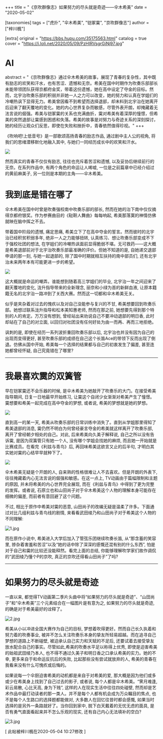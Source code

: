 +++
title = "《京吹群像志》如果努力的尽头就是奇迹——伞木希美"
date = "2020-05-02"

[taxonomies]
tags = ["虎扑", "伞木希美", "铠冢霙", "京吹群像志"]
author = ["梓川楓"]

[extra]
original = "https://bbs.hupu.com/35175563.html"
catalog = true
cover = "https://i.loli.net/2020/05/09/PzHIRVsgrGiNj97.jpg"
# AI 
abstract = "《京吹群像志》通过伞木希美的故事，展现了青春的复杂性，其中既有励志的欢笑和汗水，也有苦涩、遗憾和无奈。希美在国中时期作为吹奏乐部部长未能带领团队获得京都府金奖，带着这份遗憾，她在高中设定了夺金的目标。然而，北宇治吹奏乐部的积弱并非她一人之力可以改变，她的努力和认真在学姐们的冷嘲热讽下显得无力。希美曾因看不到希望而选择退部，却未料到北宇治在她离开后迎来了翻天覆地的变化。她的内心世界复杂而敏感，尽管外表开朗，却掩藏着无法言说的倔强。希美与铠冢霙的关系也充满曲折，霙对希美有着深厚的憧憬，但希美的突然退部让霙感到困惑和失落。希美的故事是对努力与奇迹关系的深刻探讨，她的经历让观众们反思，即使在失败和挫折中，青春依然值得珍视。"
+++

《吹响吧!上低音号》是一部歌颂高扬青春的励志作品, 通过剧中主人公的视角, 将我们的思绪潜移默化地融入其中, 与她们一同经历成长中的欢笑和汗水。

  

![](https://i.loli.net/2020/05/09/PzHIRVsgrGiNj97.jpg)

  

然而真实的青春不仅仅有励志, 往往也充斥着苦涩和遗憾, 以及妥协后继续前行的无奈。在系列作品中, 有两个角色的命运让人唏嘘,
一位是之前篇章中已经介绍过的黄前麻美子, 另一位则是本期的主角——伞木希美。

  

# 我到底是错在哪了

  

伞木希美在国中时曾是吹奏强校南中吹奏乐部的部长, 然而在她的治下南中仅仅摘得京都府银奖。作为参赛曲目的《鞑靼人舞曲》每每响起,
希美那落寞的神情仿佛就映在脑中挥之不去。

  

带着国中阶段的遗憾, 痛定思痛, 希美立下了在高中夺金的誓言。然而彼时的北宇治已经积贫积弱多年, 绝非一人之力能够扭转,
认真练习、想让吹奏乐部变成不下于强校社团的想法,
在学姐们的冷嘲热讽面前显得脆弱不堪。无可救药——这大概是希美退部前对于北宇治吹奏乐部最准确的评价。但她不知道的是, 自她递交退部申请的那一刻,
与她一起退部的, 除了国中时期就相互扶持的南中部员们, 还有北宇治未来两年本有可能更进一步的希望。

  

![](https://i.loli.net/2020/05/09/zwXukqeBZLb8fGY.png)

  

这大概就是命运的嘲弄。谁能想到随着高三学姐们的毕业, 北宇治一年之间迎来了翻天覆地的变化, 泷升指导带来的全新理念, 丽奈和小绿为首的新鲜血液,
让原本籍籍无名的北宇治一路冲到了关西大赛。然而这一切都和伞木希美无关。

  

似乎是夹杂着对过去的愧疚以及对自己没能参与复兴的不甘, 希美想要回到吹奏乐部。她想过联系泷升指导和松本美知惠老师, 然而在那之前,
她想要先得到那个特别的人的肯定。万万没有想到, 曾经站出来劝说自己不要冲动退部的明日香, 此时却站在了自己的对立面,
以回归对社团没有任何好处为由一而再、再而三地拒绝。

  

讽刺的是, 即使在经历一系列波折重回吹奏乐部以后, 北宇治也并没有因为自己的出现而变得更好,
甚至吹奏乐部的成绩在自己这个长笛Ace的带领下反而出现了倒退。仿佛从国中开始, 希美每一个选择的结果都与自己的初衷发生了偏差, 甚至连她都曾经怀疑,
自己究竟错在了哪里?

****

# 我最喜欢霙的双簧管

早在铠冢霙还不会乐器的时候, 是伞木希美为她敲开了吹奏乐的大门。在接受希美指导期间, 日复一日地最早开始练习,
让霙这个自闭少女渐渐对希美产生了憧憬。霙想要和希美一起完成在高中夺金的梦想, 或者说, 希美的梦想就是她的梦想。

  

![](https://i.loli.net/2020/05/09/vVel4bNxQY3scOn.jpg)

  

直到高一的某一天, 希美从吹奏乐部的日常训练中消失了。直到从学姐那里得知了希美退部的消息, 霙仍然不明白为何曾经豪言夺金的希美就这样离开了吹奏乐部,
离开了曾经朝夕相处的自己。对此, 后来希美向久美子解释说, 自己之所以没有告诉霙, 是因为双簧管只有她一个人, 没有哪个学姐会找她的麻烦,
而且她一开始就是比赛成员。在看完《利兹与青鸟》后, 再回味希美这欲言又止的后半句, 才明白其实她对霙的心结早早就种下了。

  

 ![](https://i.loli.net/2020/05/09/3lFJhGvTB7qpkaP.png)

  

伞木希美无疑是个开朗的人, 自来熟的性格很难让人不去喜欢。但是开朗的外表下, 往往掩藏着内心无法言说的倔强和敏感。在这一点上,
TV动画由于篇幅限制和主题的原因, 并未将希美的内心世界完全展现, 而在《利兹与青鸟》中得到了更为完整的发挥。或者说,
石原立也和山田尚子对于伞木希美这个人物的理解本身可能存在细微的偏差, 而前者有意回避了这个问题。

  

不过, 相比于原作中希美对霙的恶意, 山田尚子的改编无疑是温柔了许多。下面通过对比几组利兹与青鸟线的剧情,
来看看武田绫乃和山田尚子对于希美这个人物的不同理解:

![1.jpg](https://s2.loli.net/2023/04/29/1n4BePjYqd9Hc3s.jpg)
  
而在原作小说中, 希美进入大学后加入了管弦乐团继续吹奏长笛, 从“那含蓄的笑容里, 掺杂着害羞和苦涩”以及“她的话中除了深深的感慨还混有别的什么东西”,
怕是对于自己和霙的比较还没能释然。看完上面的总结, 你能够理解吹学家们故作调侃的“武田绫乃懂个P的京吹, 真正的京吹还得看山田尚子”了吗?

 ****

# 如果努力的尽头就是奇迹

  

一直以来, 都觉得TV动画第二季片头曲中将“如果努力的尽头就是奇迹”、“山田尚子”和“伞木希美”三个元素结合在一幅图片是有意为之, 如果努力的尽头就是奇迹,
的确是对于希美最好的诠释了。

![2.jpg](https://s2.loli.net/2023/04/29/kSVpg9FKRIOaoT8.jpg)

希美从小以冲进全国大赛作为自己的目标, 梦想着吹得更好。然而自己长久执着和努力着的吹奏事业,
被并不怎么关注吹奏乐本身的挚友所轻易超越。而在追寻自己梦想的道路上不断碰壁, 被迫承认自己实力和天赋的不足后,
还要试着去接受挚友放水配合自己的事实。尽管如此,希美的吹奏水平足以称得上优秀, 即使是迫害希美的始祖武田绫乃本人,
也不得不通过久美子和明日香之口承认希美的实力。她的不幸, 更多来自于和命运反抗后的失败, 比起那些没有尝试就放弃的人,
希美的青春在我看来没有什么可愧疚或后悔的。

  

如果说每一个伞厨迫害希美的动机都是来自于对希美的爱, 那大概是因为他们或多或少在希美身上找到了自己过去的影子, 或者说, 每个人都是伞木希美。“霁月难逢,
彩云易散, 心比天高, 身为下贱”, 这样的人在现实生活中往往四处碰壁, 然而却是艺术作品中最打动读者的那一类人。并不是每个人都有机会成为万众瞩目的焦点,
也不是每个人生路口的选择题都能做对, 大多数人在回忆往昔时都会感慨, 如果当时选择的是另外一条路就好了。当你回到家中, 脱下白天戴着的无忧无虑的面具,
是否有勇气直面看起来并不怎么乐观的现实, 还有自己内心无法填补的空白?

![3.jpg](https://s2.loli.net/2023/04/29/25hj3TkgKQNctXq.jpg)

[ 此帖被梓川楓在2020-05-04 10:27修改 ]

